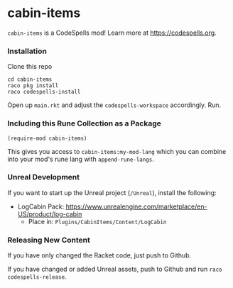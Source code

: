 cabin-items
===========
`cabin-items` is a CodeSpells mod! Learn more at https://codespells.org.

### Installation

Clone this repo

```
cd cabin-items
raco pkg install
raco codespells-install
```

Open up `main.rkt` and adjust the `codespells-workspace` accordingly. Run.

### Including this Rune Collection as a Package

`(require-mod cabin-items)`

This gives you access to `cabin-items:my-mod-lang` which you can combine into your mod's rune lang with `append-rune-langs`.

### Unreal Development

If you want to start up the Unreal project (`/Unreal`), install the following:
* LogCabin Pack: https://www.unrealengine.com/marketplace/en-US/product/log-cabin 
  * Place in: `Plugins/CabinItems/Content/LogCabin`

### Releasing New Content

If you have only changed the Racket code, just push to Github.

If you have changed or added Unreal assets, push to Github and run `raco codespells-release`.

